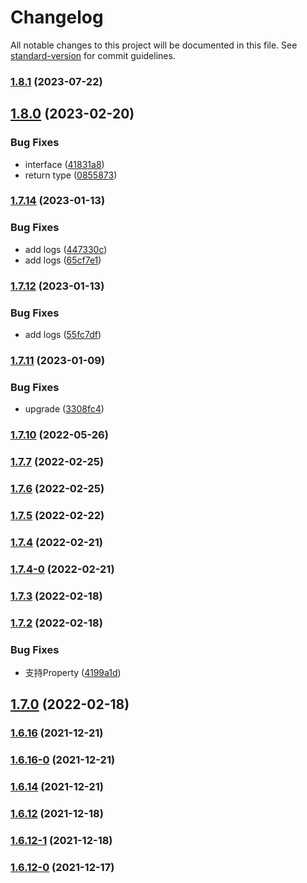 # Changelog

All notable changes to this project will be documented in this file. See [standard-version](https://github.com/conventional-changelog/standard-version) for commit guidelines.

### [1.8.1](https://github.com/koatty/koatty_container/compare/v1.8.0...v1.8.1) (2023-07-22)

## [1.8.0](https://github.com/koatty/koatty_container/compare/v1.7.14...v1.8.0) (2023-02-20)


### Bug Fixes

* interface ([41831a8](https://github.com/koatty/koatty_container/commit/41831a88634d97f5be18486c7a1b8113a734c102))
* return type ([0855873](https://github.com/koatty/koatty_container/commit/0855873716ed06a00e9b7e652de9278dc7b58692))

### [1.7.14](https://github.com/koatty/koatty_container/compare/v1.7.12...v1.7.14) (2023-01-13)


### Bug Fixes

* add logs ([447330c](https://github.com/koatty/koatty_container/commit/447330cc57a1562f102a32891cf47c8d2a0fb2f4))
* add logs ([65cf7e1](https://github.com/koatty/koatty_container/commit/65cf7e16b2cbf2ab073228e8967f04f2b465f295))

### [1.7.12](https://github.com/koatty/koatty_container/compare/v1.7.11...v1.7.12) (2023-01-13)


### Bug Fixes

* add logs ([55fc7df](https://github.com/koatty/koatty_container/commit/55fc7df1fa23090ad7a40dd633468f4a2d0970e0))

### [1.7.11](https://github.com/koatty/koatty_container/compare/v1.7.10...v1.7.11) (2023-01-09)


### Bug Fixes

* upgrade ([3308fc4](https://github.com/koatty/koatty_container/commit/3308fc42af9d506946469cd06a8a35515f9fa820))

### [1.7.10](https://github.com/koatty/koatty_container/compare/v1.7.7...v1.7.10) (2022-05-26)

### [1.7.7](https://github.com/koatty/koatty_container/compare/v1.7.6...v1.7.7) (2022-02-25)

### [1.7.6](https://github.com/koatty/koatty_container/compare/v1.7.5...v1.7.6) (2022-02-25)

### [1.7.5](https://github.com/koatty/koatty_container/compare/v1.7.4...v1.7.5) (2022-02-22)

### [1.7.4](https://github.com/koatty/koatty_container/compare/v1.7.4-0...v1.7.4) (2022-02-21)

### [1.7.4-0](https://github.com/koatty/koatty_container/compare/v1.7.3...v1.7.4-0) (2022-02-21)

### [1.7.3](https://github.com/koatty/koatty_container/compare/v1.7.2...v1.7.3) (2022-02-18)

### [1.7.2](https://github.com/koatty/koatty_container/compare/v1.7.0...v1.7.2) (2022-02-18)


### Bug Fixes

* 支持Property ([4199a1d](https://github.com/koatty/koatty_container/commit/4199a1deb3cfe5d2d600016f904733b623c8e556))

## [1.7.0](https://github.com/koatty/koatty_container/compare/v1.6.16...v1.7.0) (2022-02-18)

### [1.6.16](https://github.com/koatty/koatty_container/compare/v1.6.16-0...v1.6.16) (2021-12-21)

### [1.6.16-0](https://github.com/koatty/koatty_container/compare/v1.6.14...v1.6.16-0) (2021-12-21)

### [1.6.14](https://github.com/koatty/koatty_container/compare/v1.6.12...v1.6.14) (2021-12-21)

### [1.6.12](https://github.com/koatty/koatty_container/compare/v1.6.12-1...v1.6.12) (2021-12-18)

### [1.6.12-1](https://github.com/koatty/koatty_container/compare/v1.6.12-0...v1.6.12-1) (2021-12-18)

### [1.6.12-0](https://github.com/koatty/koatty_container/compare/v1.6.10...v1.6.12-0) (2021-12-17)
